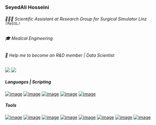 ### SeyedAli Hosseini
###### 👨🏻‍💻 Scientific Assistant at Research Group for Surgical Simulator Linz `(ReSSL)`
###### 🎓 Medical Engineering
###### 💬 Help me to become an R&D member | Data Scientist
[![](https://komarev.com/ghpvc/?username=Hosseini-Seyedali&style=flat&color=000000)](https://github.com/Hosseini-Seyedali)
[![](https://shields.io/badge/LinkedIn-0077b5?logo=linkedin&style=flat)](https://www.linkedin.com/in/hosseini-seyedali/)
##### Languages | Scripting
[![image](https://shields.io/badge/Python-FFD43B?logo=python&style=flat)](https://www.python.org/)
[![image](https://shields.io/badge/MachineLearning-306998?logo=python&style=flat)](https://en.wikipedia.org/wiki/Machine_learning)
[![image](https://shields.io/badge/Git-3E2C00?logo=git&style=flat)](https://git-scm.com/)
[![image](https://shields.io/badge/SQL-F29111?logo=mysql&style=flat)](https://en.wikipedia.org/wiki/SQL)
[![image](https://shields.io/badge/Linux-000000?logo=linux&style=flat)](https://www.linux.org/)

##### Tools
[![image](https://shields.io/badge/MySQL-F29111?logo=mysql&style=flat)](https://www.mysql.com/)
[![image](https://shields.io/badge/VSCode-0077b5?logo=visualstudiocode&style=plastic)](https://code.visualstudio.com/)
[![image](https://shields.io/badge/Jupyter-606060?logo=jupyter&style=plastic)](https://jupyter.org/)
[![image](https://shields.io/badge/Numpy-022F4D?logo=numpy&style=plastic)](https://numpy.org/)
[![image](https://shields.io/badge/Matplotlib-306998?logo=plotly&style=plastic)](https://matplotlib.org/stable/index.html#)
[![image](https://shields.io/badge/Pandas-140552?logo=pandas&style=plastic)](https://pandas.pydata.org/)
[![image](https://shields.io/badge/PyEIT-004C99?logo=plotly&style=plastic)](https://pypi.org/project/pyeit/)
[![image](https://shields.io/badge/Plotly-660066?logo=plotly&style=plastic)](https://plotly.com/)
